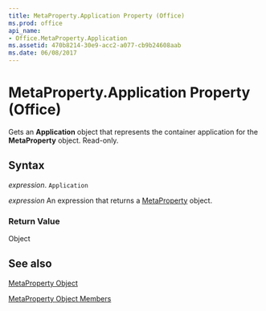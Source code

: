 ```yaml
---
title: MetaProperty.Application Property (Office)
ms.prod: office
api_name:
- Office.MetaProperty.Application
ms.assetid: 470b8214-30e9-acc2-a077-cb9b24608aab
ms.date: 06/08/2017
---
```



# MetaProperty.Application Property (Office)

Gets an  **Application** object that represents the container application for the **MetaProperty** object. Read-only.


## Syntax

 _expression_. `Application`

 _expression_ An expression that returns a [MetaProperty](./Office.MetaProperty.md) object.


### Return Value

Object


## See also


[MetaProperty Object](Office.MetaProperty.md)



[MetaProperty Object Members](./overview/metaproperty-members-office.md)

